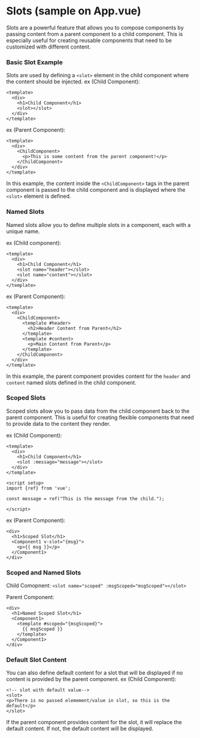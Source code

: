 <h1>Slots (sample on App.vue)</h1>

Slots are a powerful feature that allows you to compose components by passing content from a parent component to a child component. This is especially useful for creating reusable components that need to be customized with different content.

<h3>Basic Slot Example</h3>

Slots are used by defining a `<slot>` element in the child component where the content should be injected.
ex (Child Component):
```
<template>
  <div>
    <h1>Child Component</h1>
    <slot></slot>
  </div>
</template>
```

ex (Parent Component):
```
<template>
  <div>
    <ChildComponent>
      <p>This is some content from the parent component!</p>
    </ChildComponent>
  </div>
</template>
```

In this example, the content inside the `<ChildComponent>` tags in the parent component is passed to the child component and is displayed where the `<slot>` element is defined.

<h3>Named Slots</h3>

Named slots allow you to define multiple slots in a component, each with a unique name.

ex (Child component):
```
<template>
  <div>
    <h1>Child Component</h1>
    <slot name="header"></slot>
    <slot name="content"></slot>
  </div>
</template>
```

ex (Parent Component):
```
<template>
  <div>
    <ChildComponent>
      <template #header>
        <h2>Header Content from Parent</h2>
      </template>
      <template #content>
        <p>Main Content from Parent</p>
      </template>
    </ChildComponent>
  </div>
</template>
```
In this example, the parent component provides content for the `header` and `content` named slots defined in the child component.

<h3>Scoped Slots</h3>

Scoped slots allow you to pass data from the child component back to the parent component. This is useful for creating flexible components that need to provide data to the content they render.

ex (Child Component):
```
<template>
  <div>
    <h1>Child Component</h1>
    <slot :message="message"></slot>
  </div>
</template>

<script setup>
import {ref} from 'vue';

const message = ref("This is the message from the child.");

</script>
```

ex (Parent Component):
```
<div>
  <h1>Scoped Slot</h1>
  <Component1 v-slot="{msg}">
    <p>{{ msg }}</p>
  </Component1>
</div>
```

<h3>Scoped and Named Slots</h3>

Child Comopnent:
`<slot name="scoped" :msgScoped="msgScoped"></slot>`

Parent Component:
```
<div>
  <h1>Named Scoped Slot</h1>
  <Component1>
    <template #scoped="{msgScoped}">
      {{ msgScoped }}
    </template>
  </Component1>
</div>
```


<h3>Default Slot Content</h3>

You can also define default content for a slot that will be displayed if no content is provided by the parent component.
ex (Child Component):
```
<!-- slot with default value-->
<slot>
<p>There is no passed elemement/value in slot, so this is the default</p>
</slot>
```
If the parent component provides content for the slot, it will replace the default content. If not, the default content will be displayed.

